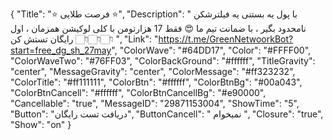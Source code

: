 {
"Title": "⭐️ فرصت طلایی ⭐️",
"Description": "
با پول یه بستنی یه فیلترشکن نامحدود بگیر ، با ضمانت تیم ما 😍 فقط 17 هزارتومن با کلی لوکیشن همزمان ، اول رایگان تستش کن 👇🏻👇🏻👇🏻 ",
"Link": "https://t.me/GreenNetwoorkBot?start=free_dg_sh_27may",
"ColorWave": "#64DD17",
"Color": "#FFFF00",
"ColorWaveTwo": "#76FF03",
"ColorBackGround": "#ffffff",
"TitleGravity": "center",
"MessageGravity": "center",
"ColorMessage": "#ff323232",
"ColorTitle": "#ff111111",
"ColorBtn": "#ffffff",
"ColorBtnBg": "#00a043",
"ColorBtnCancell": "#ffffff",
"ColorBtnCancellBg": "#e90000",
"Cancellable": "true",
"MessageID": "29871153004",
"ShowTime": "5",
"Button": "دریافت تست رایگان",
"ButtonCancell": " نمیخوام ",
"Closure": "true",
"Show": "on"
}